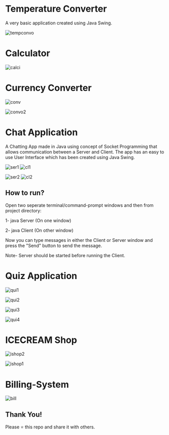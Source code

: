 # Temperature Converter

A very basic application created using Java Swing.


![tempconvo](https://github.com/user-attachments/assets/76e103ee-ef18-4527-92b7-5b68c5d5b079)


# Calculator

![calci](https://github.com/user-attachments/assets/ca0a3ce5-3104-444d-9d71-01e650bc3642)



# Currency Converter


![conv](https://github.com/user-attachments/assets/88fdaf89-825d-45b2-a89f-6019886d968f)     


![convo2](https://github.com/user-attachments/assets/5dbe2d30-dde6-4c3f-8426-46d3f82a50cb)




# Chat Application

A Chatting App made in Java using concept of Socket Programming that allows communication between a Server and Client. The app has an easy to use User Interface which has been created using Java Swing.

![ser1](https://github.com/user-attachments/assets/10215917-c03f-47ac-b4c8-627632f08bb7)  ![cl1](https://github.com/user-attachments/assets/e0d910b9-6fff-4d77-bf66-00b9d2d299cf)



![ser2](https://github.com/user-attachments/assets/c2649f5d-d5ea-484d-bf17-2890561db37f)  ![cl2](https://github.com/user-attachments/assets/94e05522-ceb2-4ea7-94ee-2eba3949ac77)

## How to run?

Open two seperate terminal/command-prompt windows and then from project directory:



1- java Server (On one window)

2- java Client (On other window)


Now you can type messages in either the Client or Server window and press the "Send" button to send the message.

Note- Server should be started before running the Client.




# Quiz Application

![qui1](https://github.com/user-attachments/assets/c548b9e2-2fe3-44ac-b66e-9ef725608e06)

![qui2](https://github.com/user-attachments/assets/b4d52a2f-df72-4e9a-a6e3-a057af4b2d18)

![qui3](https://github.com/user-attachments/assets/56131184-9a1d-4cc1-9588-7d5cf2a957fc)

![qui4](https://github.com/user-attachments/assets/b4ba245e-fafc-40bf-b048-2cffadb9d020)



# ICECREAM Shop

![ishop2](https://github.com/user-attachments/assets/8df547e2-6f05-482b-9310-fb7866c0b281)

![ishop1](https://github.com/user-attachments/assets/99ba511c-0060-4a9a-8920-35874ff6de3f)


# Billing-System

![bill](https://github.com/user-attachments/assets/f0f8901d-2f33-4da7-8e54-1cfeaa914d44)



## Thank You!
Please ⭐️ this repo and share it with others.




